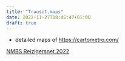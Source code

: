 ```yaml
---
title: "Transit.maps"
date: 2022-11-27T18:46:47+01:00
draft: true
---
```


- detailed maps of https://cartometro.com/

[NMBS Reizigersnet 2022](/pdf/2022-04-11_nmbs_reizigersnet.pdf)
